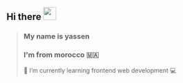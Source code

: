 ## Hi there <img src="https://media.giphy.com/media/hvRJCLFzcasrR4ia7z/giphy.gif" width="30px"> 
>### My name is yassen
>### I'm from morocco :morocco: 
> 🌱 I’m currently learning frontend web development :computer:
<!--
**issifi/issifi** is a ✨ _special_ ✨ repository because its `README.md` (this file) appears on your GitHub profile.

Here are some ideas to get you started:

- 🔭 I’m currently working on ...
- 🌱 I’m currently learning ...
- 👯 I’m looking to collaborate on ...
- 🤔 I’m looking for help with ...
- 💬 Ask me about ...
- 📫 How to reach me: ...
- 😄 Pronouns: ...
- ⚡ Fun fact: ...
-->
